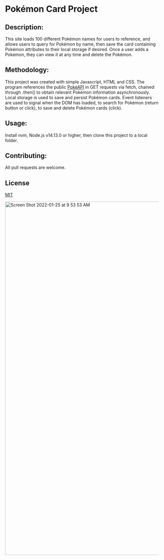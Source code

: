 # Pokémon Card Project

## Description:
This site loads 100 different Pokémon names for users to reference, and allows users to query for Pokémon by name, then save the card containing Pokémon attributes to their local storage if desired. Once a user adds a Pokemon, they can view it at any time and delete the Pokémon.  

## Methodology:
This project was created with simple Javascript, HTML and CSS. The program references the public [PokéAPI](https://pokeapi.co/) in GET requests via fetch, chained through .then() to obtain relevant Pokémon information asynchronously. Local storage is used to save and persist Pokémon cards. Event listeners are used to signal when the DOM has loaded, to search for Pokémon (return button or click), to save and delete Pokémon cards (click).

## Usage:
Install nvm, Node.js v14.13.0 or higher, then clone this project to a local folder.

## Contributing:
All pull requests are welcome.

## License
[MIT](https://choosealicense.com/licenses/mit/)

<img width="1152" alt="Screen Shot 2022-01-25 at 9 53 53 AM" src="https://user-images.githubusercontent.com/87190407/151014929-ba271331-635e-4f2c-8fc4-ee0e0b09e380.png">
